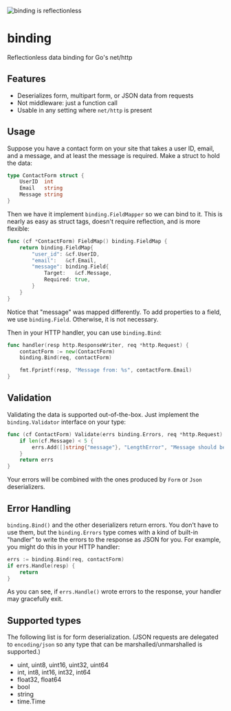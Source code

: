![binding is reflectionless](http://mholt.github.io/binding/resources/images/binding-sm.png)

binding
=======

Reflectionless data binding for Go's net/http



Features
---------

- Deserializes form, multipart form, or JSON data from requests
- Not middleware: just a function call
- Usable in any setting where `net/http` is present


Usage
------

Suppose you have a contact form on your site that takes a user ID, email, and a message, and at least the message is required. Make a struct to hold the data:

```go
type ContactForm struct {
    UserID  int
    Email   string
    Message string
}
```

Then we have it implement `binding.FieldMapper` so we can bind to it. This is nearly as easy as struct tags, doesn't require reflection, and is more flexible:

```go
func (cf *ContactForm) FieldMap() binding.FieldMap {
	return binding.FieldMap{
		"user_id": &cf.UserID,
		"email":   &cf.Email,
		"message": binding.Field{
			Target:   &cf.Message,
			Required: true,
		}
	}
}
```

Notice that "message" was mapped differently. To add properties to a field, we use `binding.Field`. Otherwise, it is not necessary.

Then in your HTTP handler, you can use `binding.Bind`:

```go
func handler(resp http.ResponseWriter, req *http.Request) {
	contactForm := new(ContactForm)
	binding.Bind(req, contactForm)

	fmt.Fprintf(resp, "Message from: %s", contactForm.Email)
}
```


Validation
-----------

Validating the data is supported out-of-the-box. Just implement the `binding.Validator` interface on your type:

```go
func (cf ContactForm) Validate(errs binding.Errors, req *http.Request) binding.Errors {
	if len(cf.Message) < 5 {
		errs.Add([]string{"message"}, "LengthError", "Message should be at least 5 characters")
	}
	return errs
}
```

Your errors will be combined with the ones produced by `Form` or `Json` deserializers.



Error Handling
---------------

`binding.Bind()` and the other deserializers return errors. You don't have to use them, but the `binding.Errors` type comes with a kind of built-in "handler" to write the errors to the response as JSON for you. For example, you might do this in your HTTP handler:

```go
errs := binding.Bind(req, contactForm)
if errs.Handle(resp) {
	return
}
```

As you can see, if `errs.Handle()` wrote errors to the response, your handler may gracefully exit.




Supported types
----------------

The following list is for form deserialization. (JSON requests are delegated to `encoding/json` so any type that can be marshalled/unmarshalled is supported.)

- uint, uint8, uint16, uint32, uint64
- int, int8, int16, int32, int64
- float32, float64
- bool
- string
- time.Time
